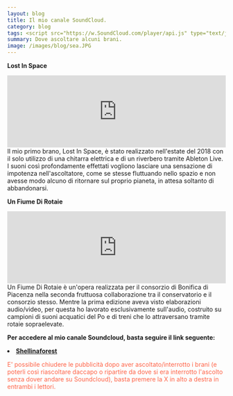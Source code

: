 ```yaml
---
layout: blog
title: Il mio canale SoundCloud.
category: blog
tags: <script src="https://w.SoundCloud.com/player/api.js" type="text/javascript"></script>  
summary: Dove ascoltare alcuni brani.
image: /images/blog/sea.JPG
---
```

<b>Lost In Space</b>

<div>
   <iframe width="100%" height="166" scrolling="no" frameborder="no"
   src="https://w.SoundCloud.com/player/?url=https://soundcloud.com/user-15224984/lost-in-space">
   </iframe>
</div>
Il mio primo brano, Lost In Space, è stato realizzato nell'estate del 2018 con il solo utilizzo di una chitarra elettrica e di un riverbero tramite Ableton Live. I suoni così profondamente effettati vogliono lasciare una sensazione di impotenza nell'ascoltatore, come se stesse fluttuando nello spazio e non avesse modo alcuno di ritornare sul proprio pianeta, in attesa soltanto di abbandonarsi.

<b>Un Fiume Di Rotaie</b>

<div>
   <iframe width="100%" height="166" scrolling="no" frameborder="no"
   src="https://w.SoundCloud.com/player/?url=https://soundcloud.com/user-15224984/un-fiume-di-rotaie">
   </iframe>
</div>
Un Fiume Di Rotaie è un'opera realizzata per il consorzio di Bonifica di Piacenza nella seconda fruttuosa collaborazione tra il conservatorio e il consorzio stesso. Mentre la prima edizione aveva visto elaborazioni audio/video, per questa ho lavorato esclusivamente sull'audio, costruito su campioni di suoni acquatici del Po e di treni che lo attraversano tramite rotaie sopraelevate.

<b> Per accedere al mio canale Soundcloud, basta seguire il link seguente:</b>

<li><b><a href="https://soundcloud.com/user-15224984">Shellinaforest</a></b></li>


<p style="color:tomato;">E' possibile chiudere le pubblicità dopo aver ascoltato/interrotto i brani (e poterli così riascoltare daccapo o ripartire da dove si era interrotto l'ascolto senza dover andare su Soundcloud), basta premere la X in alto a destra in entrambi i lettori.</p>
